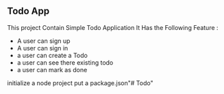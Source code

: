 ## Todo App

This project Contain Simple Todo Application It Has the Following Feature :

- A user can sign up
- A user can sign in
- a user can create a Todo
- a user can see there existing todo
- a user can mark as done

initialize a node project 
put a package.json"# Todo"
